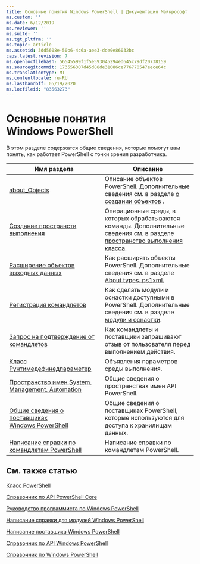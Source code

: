 ```yaml
---
title: Основные понятия Windows PowerShell | Документация Майкрософт
ms.custom: ''
ms.date: 6/12/2019
ms.reviewer: ''
ms.suite: ''
ms.tgt_pltfrm: ''
ms.topic: article
ms.assetid: 3dd5608e-50b6-4c6a-aee3-dde0e86032bc
caps.latest.revision: 7
ms.openlocfilehash: 56545599f1f5e593045294ed645c79df20738159
ms.sourcegitcommit: 173556307d45d88de31086ce776770547eece64c
ms.translationtype: MT
ms.contentlocale: ru-RU
ms.lasthandoff: 05/19/2020
ms.locfileid: "83563273"
---
```

# <a name="windows-powershell-concepts"></a>Основные понятия Windows PowerShell

В этом разделе содержатся общие сведения, которые помогут вам понять, как работает PowerShell с точки зрения разработчика.

|Имя раздела|Описание|
|----------------|-----------------|
|[about_Objects](/powershell/module/microsoft.powershell.core/about/about_objects)|Описание объектов PowerShell. Дополнительные сведения см. в разделе [о создании объектов](/powershell/module/microsoft.powershell.core/about/about_object_creation) .|
|[Создание пространств выполнения](../hosting/creating-runspaces.md)|Операционные среды, в которых обрабатываются команды. Дополнительные сведения см. в разделе [пространство выполнения класса](/dotnet/api/system.management.automation.runspaces.runspace).|
|[Расширение объектов выходных данных](../cmdlet/extending-output-objects.md)|Как расширять объекты PowerShell. Дополнительные сведения см. в разделе [About types. ps1xml.](/powershell/module/microsoft.powershell.core/about/about_types.ps1xml)|
|[Регистрация командлетов](../cmdlet/registering-cmdlets.md)|Как сделать модули и оснастки доступными в PowerShell. Дополнительные сведения см. в разделе [модули и оснастки](../cmdlet/modules-and-snap-ins.md).|
|[Запрос на подтверждение от командлетов](../cmdlet/requesting-confirmation-from-cmdlets.md)|Как командлеты и поставщики запрашивают отзыв от пользователя перед выполнением действия.|
|[Класс Рунтимедефинедпараметер](/dotnet/api/system.management.automation.runtimedefinedparameter)|Объявления параметров среды выполнения.|
|[Пространство имен System. Management. Automation](/dotnet/api/System.Management.Automation)|Общие сведения о пространствах имен API PowerShell.|
|[Общие сведения о поставщиках Windows PowerShell](../provider/windows-powershell-provider-overview.md)|Общие сведения о поставщиках PowerShell, которые используются для доступа к хранилищам данных.|
|[Написание справки по командлетам PowerShell](../help/writing-help-for-windows-powershell-cmdlets.md)|Написание справки по командлетам PowerShell.|

## <a name="see-also"></a>См. также статью

[Класс PowerShell](/dotnet/api/system.management.automation.powershell)

[Справочник по API PowerShell Core](/dotnet/api/?view=pscore-6.2.0)

[Руководство программиста по Windows PowerShell](windows-powershell-programmer-s-guide.md)

[Написание справки для модулей Windows PowerShell](../module/writing-help-for-windows-powershell-modules.md)

[Написание поставщика Windows PowerShell](../provider/writing-a-windows-powershell-provider.md)

[Справочник по API Windows PowerShell](/dotnet/api/?view=powershellsdk-1.1.0)

[Справочник по Windows PowerShell](../windows-powershell-reference.md)

